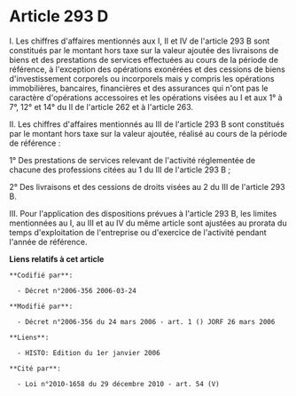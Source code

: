 # Article 293 D

I. Les chiffres d'affaires mentionnés aux I, II et IV de l'article 293 B sont constitués par le montant hors taxe sur la
valeur ajoutée des livraisons de biens et des prestations de services effectuées au cours de la période de référence, à
l'exception des opérations exonérées et des cessions de biens d'investissement corporels ou incorporels mais y compris les
opérations immobilières, bancaires, financières et des assurances qui n'ont pas le caractère d'opérations accessoires et les
opérations visées au I et aux 1° à 7°, 12° et 14° du II de l'article 262 et à l'article 263.

II. Les chiffres d'affaires mentionnés au III de l'article 293 B sont constitués par le montant hors taxe sur la valeur
ajoutée, réalisé au cours de la période de référence :

1° Des prestations de services relevant de l'activité réglementée de chacune des professions citées au 1 du III de l'article
293 B ;

2° Des livraisons et des cessions de droits visées au 2 du III de l'article 293 B.

III. Pour l'application des dispositions prévues à l'article 293 B, les limites mentionnées au I, au III et au IV du même
article sont ajustées au prorata du temps d'exploitation de l'entreprise ou d'exercice de l'activité pendant l'année de
référence.

**Liens relatifs à cet article**

	**Codifié par**:

	  - Décret n°2006-356 2006-03-24

	**Modifié par**:

	  - Décret n°2006-356 du 24 mars 2006 - art. 1 () JORF 26 mars 2006

	**Liens**:

	  - HISTO: Edition du 1er janvier 2006

	**Cité par**:

	  - Loi n°2010-1658 du 29 décembre 2010 - art. 54 (V)
